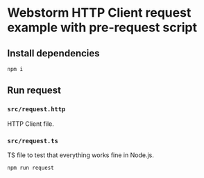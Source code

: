 # Webstorm HTTP Client request example with pre-request script

## Install dependencies

```npm
npm i
```

## Run request

### `src/request.http`
HTTP Client file.

### `src/request.ts`
TS file to test that everything works fine in Node.js.

```npm
npm run request
```
